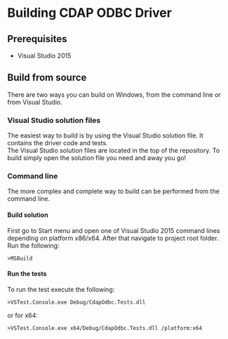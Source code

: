 # Building CDAP ODBC Driver
## Prerequisites
- Visual Studio 2015
## Build from source
There are two ways you can build on Windows, from the command line or from Visual Studio.
### Visual Studio solution files
The easiest way to build is by using the Visual Studio solution file. 
It contains the driver code and tests.  
The Visual Studio solution files are located in the top of the repository. To build simply open the solution file you need and away you go!
### Command line
The more complex and complete way to build can be performed from the command line. 
#### Build solution
First go to Start menu and open one of Visual Studio 2015 command lines depending on platform x86/x64. After that navigate to project root folder. Run the following:
```
>MSBuild
```
#### Run the tests 
To run the test execute the following:
```
>VSTest.Console.exe Debug/CdapOdbc.Tests.dll
```
or for x64:
```
>VSTest.Console.exe x64/Debug/CdapOdbc.Tests.dll /platform:x64
```